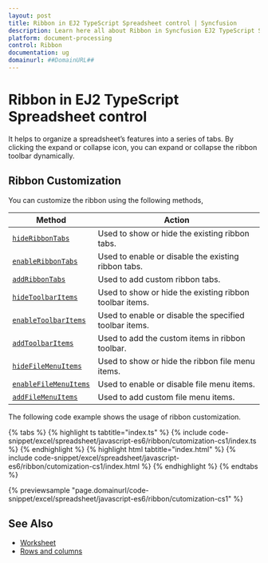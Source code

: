 ```yaml
---
layout: post
title: Ribbon in EJ2 TypeScript Spreadsheet control | Syncfusion
description: Learn here all about Ribbon in Syncfusion EJ2 TypeScript Spreadsheet control of Syncfusion Essential JS 2 and more.
platform: document-processing
control: Ribbon 
documentation: ug
domainurl: ##DomainURL##
---
```


# Ribbon in EJ2 TypeScript Spreadsheet control

It helps to organize a spreadsheet’s features into a series of tabs. By clicking the expand or collapse icon, you can expand or collapse the ribbon toolbar dynamically.

## Ribbon Customization

You can customize the ribbon using the following methods,

| Method | Action |
|-------|---------|
| [`hideRibbonTabs`](https://ej2.syncfusion.com/documentation/api/spreadsheet/#hideribbontabs) | Used to show or hide the existing ribbon tabs. |
| [`enableRibbonTabs`](https://ej2.syncfusion.com/documentation/api/spreadsheet/#enableribbontabs) | Used to enable or disable the existing ribbon tabs. |
| [`addRibbonTabs`](https://ej2.syncfusion.com/documentation/api/spreadsheet/#addribbontabs) | Used to add custom ribbon tabs. |
| [`hideToolbarItems`](https://ej2.syncfusion.com/documentation/api/spreadsheet/#hidetoolbaritems) | Used to show or hide the existing ribbon toolbar items. |
| [`enableToolbarItems`](https://ej2.syncfusion.com/documentation/api/spreadsheet/#enabletoolbaritems) | Used to enable or disable the specified toolbar items. |
| [`addToolbarItems`](https://ej2.syncfusion.com/documentation/api/spreadsheet/#addtoolbaritems) | Used to add the custom items in ribbon toolbar. |
| [`hideFileMenuItems`](https://ej2.syncfusion.com/documentation/api/spreadsheet/#hidefilemenuitems) | Used to show or hide the ribbon file menu items. |
| [`enableFileMenuItems`](https://ej2.syncfusion.com/documentation/api/spreadsheet/#enablefilemenuitems) | Used to enable or disable file menu items. |
| [`addFileMenuItems`](https://ej2.syncfusion.com/documentation/api/spreadsheet/#addfilemenuitems) | Used to add custom file menu items. |

The following code example shows the usage of ribbon customization.

{% tabs %}
{% highlight ts tabtitle="index.ts" %}
{% include code-snippet/excel/spreadsheet/javascript-es6/ribbon/cutomization-cs1/index.ts %}
{% endhighlight %}
{% highlight html tabtitle="index.html" %}
{% include code-snippet/excel/spreadsheet/javascript-es6/ribbon/cutomization-cs1/index.html %}
{% endhighlight %}
{% endtabs %}
        
{% previewsample "page.domainurl/code-snippet/excel/spreadsheet/javascript-es6/ribbon/cutomization-cs1" %}

## See Also

* [Worksheet](./worksheet)
* [Rows and columns](./rows-and-columns)
